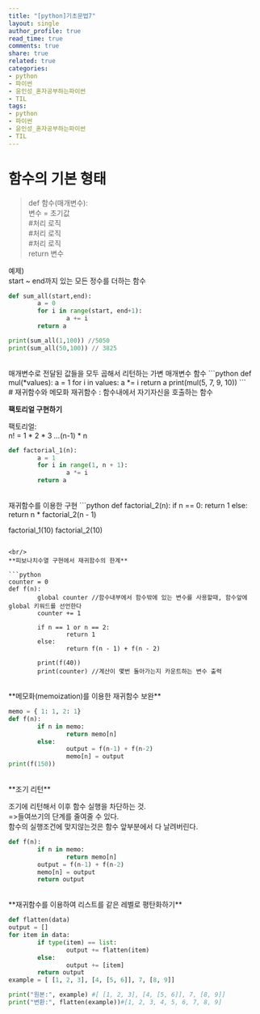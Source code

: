 ```yaml
---
title: "[python]기초문법7"
layout: single
author_profile: true
read_time: true
comments: true
share: true
related: true
categories:
- python
- 파이썬
- 윤인성_혼자공부하는파이썬
- TIL
tags:
- python
- 파이썬
- 윤인성_혼자공부하는파이썬
- TIL
---
```


# 함수의 기본 형태

> def 함수(매개변수):   
>         변수 = 초기값   
>         #처리 로직   
>         #처리 로직   
>         #처리 로직   
>         return 변수   
   
예제)   
start ~ end까지 있는 모든 정수를 더하는 함수   
```python
def sum_all(start,end):
        a = 0
        for i in range(start, end+1):
                a += i
        return a

print(sum_all(1,100)) //5050
print(sum_all(50,100)) // 3825
```

<br/>
매개변수로 전달된 값들을 모두 곱해서 리턴하는 가변 매개변수 함수
```python
def mul(*values):
        a = 1
        for i in values:
                a *= i
        return a
print(mul(5, 7, 9, 10))
```

<br/>
# 재귀함수와 메모화
재귀함수 : 함수내에서 자기자신을 호출하는 함수   

**팩토리얼 구현하기**   

팩토리얼:   
n! = 1 * 2 * 3 *...*(n-1) * n

```python
def factorial_1(n):
        a = 1
        for i in range(1, n + 1):
                a *= i
        return a
```

<br/>
재귀함수를 이용한 구현
```python
def factorial_2(n):
        if n == 0:
                return 1
        else:
                return n * factorial_2(n - 1)

factorial_1(10)
factorial_2(10)
```

<br/>
**피보나치수열 구현에서 재귀함수의 한계**

```python
counter = 0
def f(n):
        global counter //함수내부에서 함수밖에 있는 변수를 사용할때, 함수앞에 global 키워드를 선언한다
        counter += 1

        if n == 1 or n == 2:
                return 1
        else:
                return f(n - 1) + f(n - 2)
        
        print(f(40))
        print(counter) //계산이 몇번 돌아가는지 카운트하는 변수 출력
```

<br/>
**메모화(memoization)를 이용한 재귀함수 보완**   

```python
memo = { 1: 1, 2: 1}
def f(n):
        if n in memo:
                return memo[n]
        else:
                output = f(n-1) + f(n-2)
                memo[n] = output
print(f(150))
```

<br/>
**조기 리턴**   

조기에 리턴해서 이후 함수 실행을 차단하는 것.   
=>들여쓰기의 단계를 줄여줄 수 있다.   
함수의 실행조건에 맞지않는것은 함수 앞부분에서 다 날려버린다.

```python
def f(n):
        if n in memo:
                return memo[n]
        output = f(n-1) + f(n-2)
        memo[n] = output
        return output
```

<br/>
**재귀함수를 이용하여 리스트를 같은 레벨로 평탄화하기**   

```python
def flatten(data)
output = []
for item in data:
        if type(item) == list:
                output += flatten(item)
        else:
                output += [item]
        return output
example = [ [1, 2, 3], [4, [5, 6]], 7, [8, 9]]

print("원본:", example) #[ [1, 2, 3], [4, [5, 6]], 7, [8, 9]]
print("변환:", flatten(example))#[1, 2, 3, 4, 5, 6, 7, 8, 9]
```